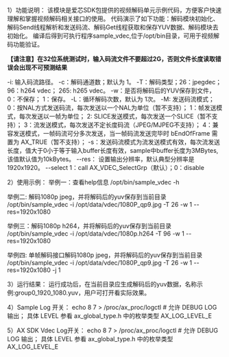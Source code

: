 1）功能说明：
该模块是爱芯SDK包提供的视频解码单元示例代码，方便客户快速理解和掌握视频解码相关接口的使用。
代码演示了如下功能：解码模块初始化、解码Send线程解析和发送码流、解码Get线程获取和保存YUV数据、解码模块去初始化。
编译后得到可执行程序sample_vdec,位于/opt/bin目录，可用于视频解码功能验证。

**【请注意】在32位系统测试时，输入码流文件不要超过2G，否则文件长度读取错误会出现不可预测结果**

-i: 输入码流路径。
-c：解码通道数；默认为 1。
-T：解码类型；26：jpegdec； 96：h264 vdec； 265: h265 vdec。
-w：是否将解码后的YUV保存到文件， 0：不保存； 1：保存。
-L：循环解码次数，默认为 1次。
-M: 发送码流模式；0：按NAL方式发送码流，每次发送以一个NAL为单位（暂不支持）；
                1：帧发送模式，每次发送以一帧为单位；
                2: SLICE发送模式，每次发送一个SLICE（暂不支持）；
                3：流发送模式，每次发送不定长度码流（JPEG/MJPEG不支持）；
                4：兼容发送模式，一帧码流可分多次发送，当一帧码流发送完毕时 bEndOfFrame 需置为 AX_TRUE（暂不支持）；
-s：发送码流模式为流发送模式有效，每次流发送长度，值大于0小于等于输入buffer长度有效，sample中buffer长度为3MBytes,该值默认值为10kBytes。
--res： 设置输出分辨率，默认典型分辨率是1920x1920。
--select 1：call AX_VDEC_SelectGrp（默认）；0：disable

2）使用示例：
举例一：查看help信息
/opt/bin/sample_vdec  -h

举例二: 解码1080p jpeg，并将解码后的yuv保存到当前目录
/opt/bin/sample_vdec -i /opt/data/vdec/1080P_qp9.jpg -T 26 -w 1 --res=1920x1080

举例三：解码1080p h264，并将解码后的yuv保存到当前目录
/opt/bin/sample_vdec -i /opt/data/vdec/1080p.h264 -T 96 -w 1 --res=1920x1080

举例四: 单帧解码接口解码1080p jpeg，并将解码后的yuv保存到当前目录
/opt/bin/sample_vdec -i /opt/data/vdec/1080P_qp9.jpg -T 26 -w 1 --res=1920x1080 -j 1

3）运行结果：
运行成功后，在当前目录应生成解码后的yuv数据，名称示例:group0_1920_1080.yuv，用户可打开看实际效果。

4）Sample Log 开关：
echo 8 7 > /proc/ax_proc/logctl         # 允许 DEBUG LOG 输出； 具体 LEVEL 参看 ax_global_type.h 中的枚举类型 AX_LOG_LEVEL_E

5）AX SDK Vdec Log开关：
echo 8 7 > /proc/ax_proc/logctl         # 允许 DEBUG LOG 输出； 具体 LEVEL 参看 ax_global_type.h 中的枚举类型 AX_LOG_LEVEL_E
